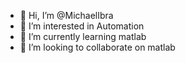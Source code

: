 - 👋 Hi, I’m @MichaelIbra
- 👀 I’m interested in Automation
- 🌱 I’m currently learning matlab 
- 💞️ I’m looking to collaborate on matlab


<!---
MichaelIbra/MichaelIbra is a ✨ special ✨ repository because its `README.md` (this file) appears on your GitHub profile.
You can click the Preview link to take a look at your changes.
--->
